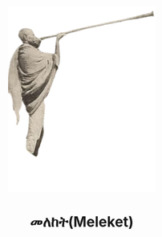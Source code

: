 <p align="center">
    <a href="https://github.com/nati011/meleket_server/blob/master/meleket-logo.png">
        <img height="370px" src="https://github.com/nati011/meleket_server/blob/master/meleket-logo.png" />
    </a>
</p>

<h1 align="center">መለከት(Meleket)</h1>
